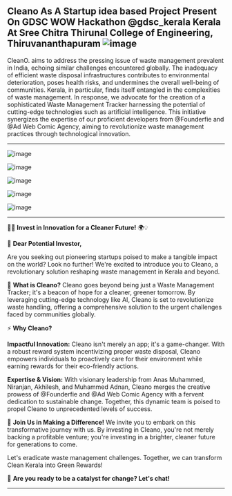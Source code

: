 Cleano As  A Startup  idea  based Project  Present On  GDSC WOW Hackathon @gdsc_kerala Kerala At Sree Chitra Thirunal College of Engineering, Thiruvananthapuram  ![image](https://github.com/muhammedadnanv/Cleano-Final-Out/assets/147593005/665dae4f-c8fe-4179-8b5f-45509611934f)
------------------------------------------------------------------------------------------------------------------------------------------------------------------------------------------------------------------------

CleanO. aims to address the pressing issue of waste management prevalent in India, echoing similar challenges encountered globally. The inadequacy of efficient waste disposal infrastructures contributes to environmental deterioration, poses health risks, and undermines the overall well-being of communities. Kerala, in particular, finds itself entangled in the complexities of waste management. In response, we advocate for the creation of a sophisticated Waste Management Tracker harnessing the potential of cutting-edge technologies such as artificial intelligence. This initiative synergizes the expertise of our proficient developers from @Founderfie and @Ad Web Comic Agency, aiming to revolutionize waste management practices through technological innovation.


------------------------------------------------------------------------------------------------------------------------------------------------------------------------------------------------------------------------





![image](https://github.com/muhammedadnanv/Cleano-Final-Out/assets/147593005/9baaa940-48a2-43a2-962f-f51fd4d4accb)

![image](https://github.com/muhammedadnanv/Cleano-Final-Out/assets/147593005/4e4014f6-661a-4e98-8e94-61760c7e55a4)

![image](https://github.com/muhammedadnanv/Cleano-Final-Out/assets/147593005/20191f49-e10b-4bfc-967f-cfe4f6a1a13d)

![image](https://github.com/muhammedadnanv/Cleano-Final-Out/assets/147593005/406dca6a-632d-4f5c-a5b1-fa87cbbe4a1e)

![image](https://github.com/muhammedadnanv/Cleano-Final-Out/assets/147593005/26429242-7295-410b-b749-09a3a3c3134e)



*********************************************************************************************************************************************************************************************************************
🌱🚀 **Invest in Innovation for a Cleaner Future!** 🌍💡

👋 **Dear Potential Investor,**

Are you seeking out pioneering startups poised to make a tangible impact on the world? Look no further! We're excited to introduce you to Cleano, a revolutionary solution reshaping waste management in Kerala and beyond.

🌿 **What is Cleano?**
Cleano goes beyond being just a Waste Management Tracker; it's a beacon of hope for a cleaner, greener tomorrow. By leveraging cutting-edge technology like AI, Cleano is set to revolutionize waste handling, offering a comprehensive solution to the urgent challenges faced by communities globally.

⚡ **Why Cleano?**

**Impactful Innovation:** Cleano isn't merely an app; it's a game-changer. With a robust reward system incentivizing proper waste disposal, Cleano empowers individuals to proactively care for their environment while earning rewards for their eco-friendly actions.

**Expertise & Vision:** With visionary leadership from Anas Muhammed, Niranjan, Akhilesh, and Muhammed Adnan, Cleano merges the creative prowess of @Founderfie and @Ad Web Comic Agency with a fervent dedication to sustainable change. Together, this dynamic team is poised to propel Cleano to unprecedented levels of success.

🌟 **Join Us in Making a Difference!**
We invite you to embark on this transformative journey with us. By investing in Cleano, you're not merely backing a profitable venture; you're investing in a brighter, cleaner future for generations to come.

Let's eradicate waste management challenges. Together, we can transform Clean Kerala into Green Rewards!

🌿 **Are you ready to be a catalyst for change? Let's chat!**
********************************************************************************************************************************************************************************************************************


